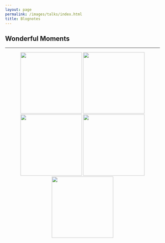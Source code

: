 ```yaml
---
layout: page
permalink: /images/talks/index.html
title: Blognotes
---
```


## Wonderful Moments
---
<center>
<img src="https://jiachunli98.github.io/figures/Weixin Image_20241023112133.jpg" width="200">
<img src="https://jiachunli98.github.io/figures/Weixin Image_20241023112018.png" width="200">
<img src="https://jiachunli98.github.io/figures/Weixin Image_202410231119581.jpg" width="200">

<img src="https://jiachunli98.github.io/figures/bj1.jpg" width="200">
<img src="https://jiachunli98.github.io/figures/bj2.jpg" width="200">
</center>

